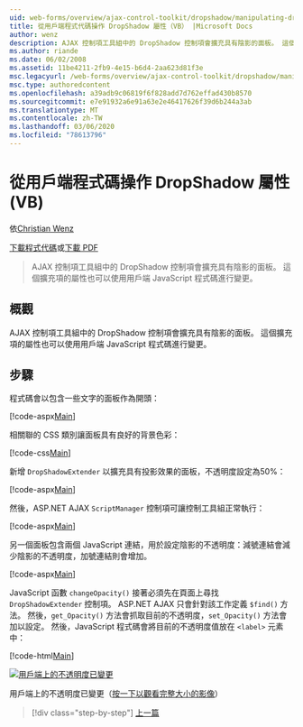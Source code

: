 ```yaml
---
uid: web-forms/overview/ajax-control-toolkit/dropshadow/manipulating-dropshadow-properties-from-client-code-vb
title: 從用戶端程式代碼操作 DropShadow 屬性（VB） |Microsoft Docs
author: wenz
description: AJAX 控制項工具組中的 DropShadow 控制項會擴充具有陰影的面板。 這個擴充項的屬性也可以使用用戶端 JAVAScrip 來變更 。
ms.author: riande
ms.date: 06/02/2008
ms.assetid: 11be4211-2fb9-4e15-b6d4-2aa623d81f3e
msc.legacyurl: /web-forms/overview/ajax-control-toolkit/dropshadow/manipulating-dropshadow-properties-from-client-code-vb
msc.type: authoredcontent
ms.openlocfilehash: a39adb9c06819f6f828add7d762effad430b8570
ms.sourcegitcommit: e7e91932a6e91a63e2e46417626f39d6b244a3ab
ms.translationtype: MT
ms.contentlocale: zh-TW
ms.lasthandoff: 03/06/2020
ms.locfileid: "78613796"
---
```

# <a name="manipulating-dropshadow-properties-from-client-code-vb"></a>從用戶端程式碼操作 DropShadow 屬性 (VB)

依[Christian Wenz](https://github.com/wenz)

[下載程式代碼](https://download.microsoft.com/download/5/1/6/51652a81-500b-4f6b-88d3-617103e7941e/DropShadow2.vb.zip)或[下載 PDF](https://download.microsoft.com/download/b/6/a/b6ae89ee-df69-4c87-9bfb-ad1eb2b23373/dropshadow2VB.pdf)

> AJAX 控制項工具組中的 DropShadow 控制項會擴充具有陰影的面板。 這個擴充項的屬性也可以使用用戶端 JavaScript 程式碼進行變更。

## <a name="overview"></a>概觀

AJAX 控制項工具組中的 DropShadow 控制項會擴充具有陰影的面板。 這個擴充項的屬性也可以使用用戶端 JavaScript 程式碼進行變更。

## <a name="steps"></a>步驟

程式碼會以包含一些文字的面板作為開頭：

[!code-aspx[Main](manipulating-dropshadow-properties-from-client-code-vb/samples/sample1.aspx)]

相關聯的 CSS 類別讓面板具有良好的背景色彩：

[!code-css[Main](manipulating-dropshadow-properties-from-client-code-vb/samples/sample2.css)]

新增 `DropShadowExtender` 以擴充具有投影效果的面板，不透明度設定為50%：

[!code-aspx[Main](manipulating-dropshadow-properties-from-client-code-vb/samples/sample3.aspx)]

然後，ASP.NET AJAX `ScriptManager` 控制項可讓控制工具組正常執行：

[!code-aspx[Main](manipulating-dropshadow-properties-from-client-code-vb/samples/sample4.aspx)]

另一個面板包含兩個 JavaScript 連結，用於設定陰影的不透明度：減號連結會減少陰影的不透明度，加號連結則會增加。

[!code-aspx[Main](manipulating-dropshadow-properties-from-client-code-vb/samples/sample5.aspx)]

JavaScript 函數 `changeOpacity()` 接著必須先在頁面上尋找 `DropShadowExtender` 控制項。 ASP.NET AJAX 只會針對該工作定義 `$find()` 方法。 然後，`get_Opacity()` 方法會抓取目前的不透明度，`set_Opacity()` 方法會加以設定。 然後，JavaScript 程式碼會將目前的不透明度值放在 `<label>` 元素中：

[!code-html[Main](manipulating-dropshadow-properties-from-client-code-vb/samples/sample6.html)]

[![用戶端上的不透明度已變更](manipulating-dropshadow-properties-from-client-code-vb/_static/image2.png)](manipulating-dropshadow-properties-from-client-code-vb/_static/image1.png)

用戶端上的不透明度已變更（[按一下以觀看完整大小的影像](manipulating-dropshadow-properties-from-client-code-vb/_static/image3.png)）

> [!div class="step-by-step"]
> [上一篇](adjusting-the-z-index-of-a-dropshadow-vb.md)
